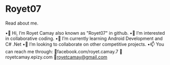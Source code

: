 # Royet07
Read about me.

 •👋 Hi, I’m Royet Camay also known as "Royet07" in github.
 •👀 I’m interested in collaborative coding.
 •🌱 I’m currently learning Android Development and C# .Net
 •💞️ I’m looking to collaborate on other competitive projects.
 •📫 You can reach me through:
     📍facebook.com/royet.camay.7
     📍royetcamay.epizy.com
     📍royetcamay@gmail.com
<!---
camzoniac/camzoniac is a ✨ special ✨ repository because its `README.md` (this file) appears on your GitHub profile.
You can click the Preview link to take a look at your changes.
--->
